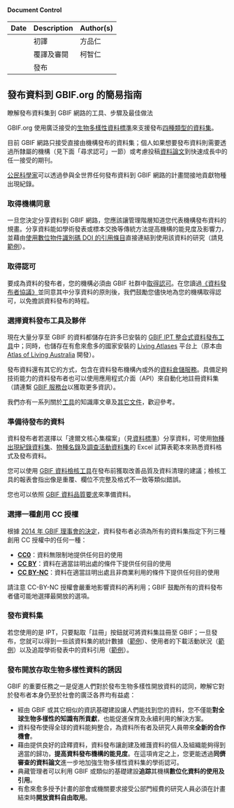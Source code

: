 #### Document Control
| Date | Description | Author(s) |
| ---- | ----------- | --------- |
|      | 初譯        | 方品仁    |
| | 覆譯及審閱  | 柯智仁    |
| | 發布  |     |

## 發布資料到 GBIF.org 的簡易指南

瞭解發布資料集到 GBIF 網路的工具、步驟及最佳做法

GBIF.org 使用廣泛接受的[生物多樣性資料標準](https://www.gbif.org/zh-tw/standards)來支援發布[四種類型的資料集](https://www.gbif.org/zh-tw/dataset-classes)。

目前 GBIF 網路只接受直接由機構發布的資料集；個人如果想要發布資料則需要透過所隸屬的機構（見下面「尋求認可」一節）或考慮投稿[資料論文](https://www.gbif.org/zh-tw/data-papers)到快速成長中的任一接受的期刊。

[公民科學家](https://www.gbif.org/zh-tw/citizen-science)可以透過參與全世界任何發布資料到 GBIF 網路的計畫間接地貢獻物種出現紀錄。

### 取得機構同意

一旦您決定分享資料到 GBIF 網路，您應該讓管理階層知道您代表機構發布資料的規畫。分享資料能如學術發表或標本交換等傳統方法提高機構的能見度及影響力，並藉由[使用數位物件識別碼 DOI 的引用條目](https://demo.gbif.org/citation-guidelines)直接連結到使用該資料的研究（請見[範例](https://www.gbif.org/zh-tw/resource/search?contentType=literature&gbifDatasetKey=50c9509d-22c7-4a22-a47d-8c48425ef4a7)）。

### 取得認可

要成為資料的發布者，您的機構必須由 GBIF 社群中[取得認可](https://www.gbif.org/zh-tw/become-a-publisher)。在您讀過[《資料發布者協議》](https://www.gbif.org/zh-tw/terms/data-publisher)並同意其中分享資料的原則後，我們鼓勵您儘快地為您的機構取得認可，以免擔誤資料發布的時程。

### 選擇資料發布工具及夥伴

現在大量分享至 GBIF 的資料都儲存在許多已安裝的 [GBIF IPT 整合式資料發布工具](https://www.gbif.org/zh-tw/ipt)中；同時，也儲存在有愈來愈多的國家安裝的 [Living Atlases](https://living-atlases.gbif.org) 平台上（原本由 [Atlas of Living Australia](https://www.ala.org.au) 開發）。

發布資料還有其它的方式，包含在資料發布機構內或外的[資料倉儲服務](https://www.gbif.org/zh-tw/data-hosting)。具備足夠技術能力的資料發布者也可以使用應用程式介面（API）來自動化地註冊資料集（請連繫 [GBIF 服務台](mailto:helpdesk@gbif.org)以獲取更多資訊）。

我們亦有一系列關於[工具](https://www.gbif.org/zh-tw/resource/search?contentType=tool)的知識庫文章及[其它文件](https://www.gbif.org/zh-tw/resource/search?contentType=document)，歡迎參考。

### 準備待發布的資料

資料發布者若選擇以「達爾文核心集檔案」（見[資料標準](https://www.gbif.org/zh-tw/standards)）分享資料，可使用[物種出現紀錄資料集](https://github.com/gbif/ipt/wiki/occurrenceData#templates)、[物種名錄](https://github.com/gbif/ipt/wiki/checklistData#templates)及[調查活動資料集](https://github.com/gbif/ipt/wiki/samplingEventData#templates)的 Excel 試算表範本來熟悉資料格式及發布資料。

您可以使用 [GBIF 資料檢核工具](https://www.gbif.org/zh-tw/tools/data-validator)在發布前獲取改善品質及資料清理的建議；檢核工具的報表會指出像是重覆、欄位不完整及格式不一致等類似錯誤。

您也可以依照 [GBIF 資料品質要求](https://www.gbif.org/zh-tw/data-quality-requirements)來準備資料。

### 選擇一種創用 CC 授權

根據 [2014 年 GBIF 理事會的決定](https://www.gbif.org/zh-tw/news/82363/new-approaches-to-data-licensing-and-endorsement)，資料發布者必須為所有的資料集指定下列三種創用 CC 授權中的任何一種：

- [**CC0**](https://creativecommons.org/publicdomain/zero/1.0)：資料無限制地提供任何目的使用
- [**CC BY**](https://creativecommons.org/licenses/by/4.0)：資料在適當註明出處的條件下提供任何目的使用
- [**CC BY-NC**](https://creativecommons.org/licenses/by-nc/4.0)：資料在適當註明出處且非商業利用的條件下提供任何目的使用

請注意 CC-BY-NC 授權會嚴重地影響資料的再利用；GBIF 鼓勵所有的資料發布者儘可能地選擇最開放的選項。

### 發布資料集

若您使用的是 IPT，只要點取「註冊」按鈕就可將資料集註冊至 GBIF；一旦發布，您就可以得到一些該資料集的統計數據（[範例](https://www.gbif.org/zh-tw/https://www.gbif.org/dataset/75956ee6-1a2b-4fa3-b3e8-ccda64ce6c2d/metrics)）、使用者的下載活動狀況（[範例](https://www.gbif.org/zh-tw/dataset/75956ee6-1a2b-4fa3-b3e8-ccda64ce6c2d/activity)）以及追蹤學術發表中的資料引用（[範例](https://www.gbif.org/zh-tw/resource/search?contentType=literature&gbifDatasetKey=75956ee6-1a2b-4fa3-b3e8-ccda64ce6c2d)）。

### 發布開放存取生物多樣性資料的誘因

GBIF 的重要任務之一是促進人們對於發布生物多樣性開放資料的認同，瞭解它對於發布者本身仍至於社會的廣泛各界均有益處：

- 經由 GBIF 或其它相似的資訊基礎建設讓人們能找到您的資料，您不僅能**對全球生物多樣性的知識有所貢獻**，也能促進保育及永續利用的解決方案。
- 資料發布使得全球的資料能夠整合，為資料所有者及研究人員帶來**全新的合作機會**。
- 藉由提供良好的詮釋資料，資料發布讓創建及維䕶資料的個人及組織能夠得到適當的歸功，**提高資料發布機構的能見度**。在這項肯定之上，您更能透過**同儕審查的資料論文**進一步地加強生物多樣性資料集的學術認可。
- 典藏管理者可以利用 GBIF 或類似的基礎建設**追踪**其機構**數位化資料的使用及引用**。
- 有愈來愈多授予計畫的部會或機關要求接受公部門經費的研究人員必須在計畫結束時**開放資料自由取用**。